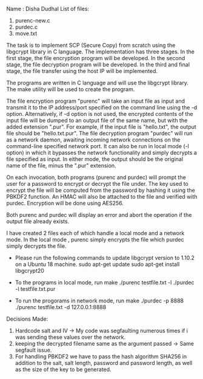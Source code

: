 <!-- gcc -o purenc purenc-new.c `pkg-config --cflags --libs libgcrypt`
gcc -o purdec purdec.c `pkg-config --cflags --libs libgcrypt` -->

Name : Disha Dudhal
List of files: 
1. purenc-new.c
2. purdec.c
3. move.txt

The task is to implement SCP (Secure Copy) from scratch using the libgcrypt library in C language. The implementation has three stages. In the first stage, the file encryption program will be developed. In the second stage, the file decryption program will be developed. In the third and final stage, the file transfer using the host IP will be implemented.

The programs are written in C language and will use the libgcrypt library. The make utility will be used to create the program.

The file encryption program "purenc" will take an input file as input and transmit it to the IP address/port specified on the command line using the -d option. Alternatively, if -d option is not used, the encrypted contents of the input file will be dumped to an output file of the same name, but with the added extension ".pur". For example, if the input file is "hello.txt", the output file should be "hello.txt.pur". The file decryption program "purdec" will run as a network daemon, awaiting incoming network connections on the command-line specified network port. It can also be run in local mode (-l option) in which it bypasses the network functionality and simply decrypts a file specified as input. In either mode, the output should be the original name of the file, minus the ".pur" extension.

On each invocation, both programs (purenc and purdec) will prompt the user for a password to encrypt or decrypt the file under. The key used to encrypt the file will be computed from the password by hashing it using the PBKDF2 function. An HMAC will also be attached to the file and verified with purdec. Encryption will be done using AES256.

Both purenc and purdec will display an error and abort the operation if the output file already exists.

I have created 2 files each of which handle a local mode and a network mode.
In the local mode , purenc simply encrypts the file which purdec simply decrypts the file.

* Please run the following commands to update libgcrypt version to 1.10.2 on a Ubuntu 18 machine. 
sudo apt-get update
sudo apt-get install libgcrypt20

* To the programs in local mode, run
make
./purenc testfile.txt -l
./purdec -l testfile.txt.pur

* To run the progorams in network mode, run 
make
./purdec -p 8888
./purenc testfile.txt -d 127.0.0.1:8888

Decisions Made:
1. Hardcode salt and IV -> My code was segfaulting numerous times if i was sending these values over the network.
2. keeping the decrypted filename same as the argument passed -> Same segfault issue.
3. For handling PBKDF2 we have to pass the hash algorithm SHA256 in addition to the salt, salt length, password and password length, as well as the size of the key to be generated.
            